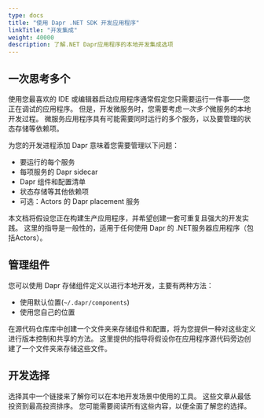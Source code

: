 ```yaml
---
type: docs
title: "使用 Dapr .NET SDK 开发应用程序"
linkTitle: "开发集成"
weight: 40000
description: 了解.NET Dapr应用程序的本地开发集成选项
---
```


## 一次思考多个

使用您最喜欢的 IDE 或编辑器启动应用程序通常假定您只需要运行一件事——您正在调试的应用程序。 但是，开发微服务时，您需要考虑*一次多个*微服务的本地开发过程。 微服务应用程序具有可能需要同时运行的多个服务，以及要管理的状态存储等依赖项。

为您的开发进程添加 Dapr 意味着您需要管理以下问题：

- 要运行的每个服务
- 每项服务的 Dapr sidecar
- Dapr 组件和配置清单
- 状态存储等其他依赖项
- 可选：Actors 的 Dapr placement 服务

本文档将假设您正在构建生产应用程序，并希望创建一套可重复且强大的开发实践。 这里的指导是一般性的，适用于任何使用 Dapr 的 .NET服务器应用程序（包括Actors）。

## 管理组件

您可以使用 Dapr 存储组件定义以进行本地开发，主要有两种方法：

- 使用默认位置(`~/.dapr/components`)
- 使用您自己的位置

在源代码仓库库中创建一个文件夹来存储组件和配置，将为您提供一种对这些定义进行版本控制和共享的方法。 这里提供的指导将假设你在应用程序源代码旁边创建了一个文件夹来存储这些文件。

## 开发选择

选择其中一个链接来了解你可以在本地开发场景中使用的工具。 这些文章从最低投资到最高投资排序。 您可能需要阅读所有这些内容，以便全面了解您的选择。
